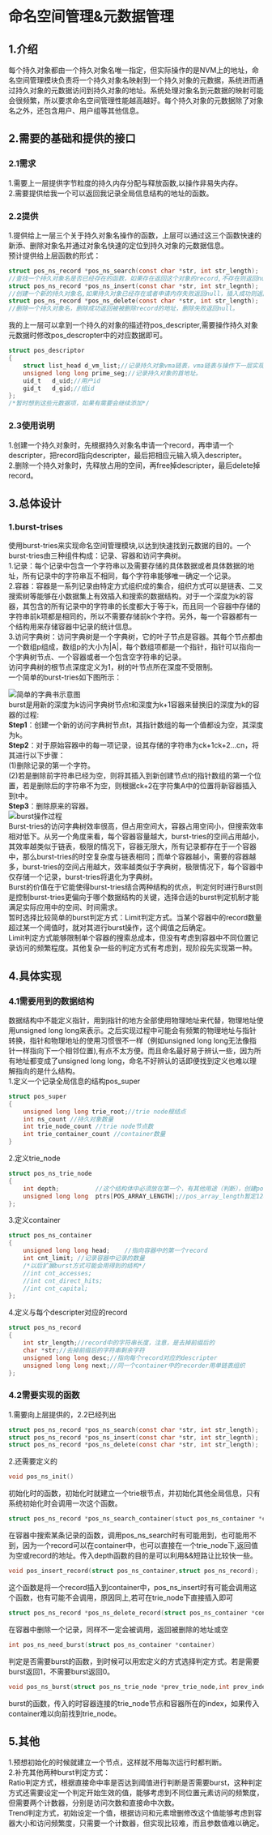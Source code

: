 # 命名空间管理&元数据管理
## 1.介绍  
每个持久对象都由一个持久对象名唯一指定，但实际操作的是NVM上的地址，命名空间管理模块负责将一个持久对象名映射到一个持久对象的元数据，系统进而通过持久对象的元数据访问到持久对象的地址。系统处理对象名到元数据的映射可能会很频繁，所以要求命名空间管理性能越高越好。每个持久对象的元数据除了对象名之外，还包含用户、用户组等其他信息。
## 2.需要的基础和提供的接口
### 2.1需求
1.需要上一层提供字节粒度的持久内存分配与释放函数,以操作非易失内存。  
2.需要提供给我一个可以返回我记录全局信息结构的地址的函数。  
### 2.2提供
1.提供给上一层三个关于持久对象名操作的函数，上层可以通过这三个函数快速的新添、删除对象名并通过对象名快速的定位到持久对象的元数据信息。  
预计提供给上层函数的形式：
```C
struct pos_ns_record *pos_ns_search(const char *str, int str_length);
//查找一个持久对象名是否已经存在的函数，如果存在返回这个对象的record,不存在则返回null。
struct pos_ns_record *pos_ns_insert(const char *str, int str_legnth);
//创建一个新的持久对象名,如果持久对象已经存在或者申请内存失败返回null，插入成功则返回新纪录record的地址。
struct pos_ns_record *pos_ns_delete(const char *str, int str_length);
//删除一个持久对象名，删除成功返回被被删除record的地址，删除失败返回null。
```
我的上一层可以拿到一个持久的对象的描述符pos_descripter,需要操作持久对象元数据时修改pos_descropter中的对应数据即可。
```c
struct pos_descriptor
{
	struct list_head d_vm_list;//记录持久对象vma链表，vma链表与操作下一层实现，可以借助linux内核里的list嵌入式结构实现。
	unsigned long long prime_seg;//记录持久对象的首地址。
	uid_t	d_uid;//用户id
	gid_t	d_gid;//组id
};
/*暂时想到这些元数据项，如果有需要会继续添加*/
```
### 2.3使用说明
1.创建一个持久对象时，先根据持久对象名申请一个record，再申请一个descripter，把record指向descripter，最后把相应元输入填入descripter。  
2.删除一个持久对象时，先释放占用的空间，再free掉descripter，最后delete掉record。
## 3.总体设计
### 1.burst-trises  
使用burst-tries来实现命名空间管理模块,以达到快速找到元数据的目的。一个burst-tries由三种组件构成：记录、容器和访问字典树。  
1.记录：每个记录中包含一个字符串以及需要存储的具体数据或者具体数据的地址，所有记录中的字符串互不相同，每个字符串能够唯一确定一个记录。  
2.容器：容器是一系列记录由特定方式组织成的集合，组织方式可以是链表、二叉搜索树等能够在小数据集上有效插入和搜索的数据结构。对于一个深度为k的容器，其包含的所有记录中的字符串的长度都大于等于k，而且同一个容器中存储的字符串前k项都是相同的，所以不需要存储前k个字符。另外，每一个容器都有一个结构用来存储容器中记录的统计信息。  
3.访问字典树：访问字典树是一个字典树，它的叶子节点是容器。其每个节点都由一个数组p组成，数组p的大小为|A|，每个数组项都是一个指针，指针可以指向一个字典树节点、一个容器或者一个包含空字符串的记录。  
访问字典树的根节点深度定义为1，树的叶节点所在深度不受限制。  
一个简单的burst-tries如下图所示：

![简单的字典书示意图](./bt.png)  
burst是用新的深度为k访问字典树节点t和深度为k+1容器来替换旧的深度为k的容器的过程:  
**Step1**：创建一个新的访问字典树节点t，其指针数组的每一个值都设为空，其深度为k。  
**Step2**：对于原始容器中的每一项记录，设其存储的字符串为ck+1ck+2...cn，将其进行以下步骤：  
(1)删除记录的第一个字符。  
(2)若是删除前字符串已经为空，则将其插入到新创建节点t的指针数组的第一个位置，若是删除后的字符串不为空，则根据ck+2在字符集A中的位置将新容器插入到t中。  
**Step3**：删除原来的容器。  
![burst操作过程](./bt2.png)  
Burst-tries的访问字典树效率很高，但占用空间大，容器占用空间小，但搜索效率相对低下。从另一个角度来看，每个容器容量越大，burst-tries的空间占用越小，其效率越类似于链表，极限的情况下，容器无限大，所有记录都存在于一个容器中，那么burst-tries的时空复杂度与链表相同；而单个容器越小，需要的容器越多，burst-tries的空间占用越大，效率越类似于字典树，极限情况下，每个容器中仅存储一个记录，burst-tries将退化为字典树。  
Burst的价值在于它能使得burst-tries结合两种结构的优点，判定何时进行Burst则是控制burst-tries更偏向于哪个数据结构的关键，选择合适的burst判定机制才能满足实际应用中的空间、时间需求。  
暂时选择比较简单的burst判定方式：Limit判定方式。当某个容器中的record数量超过某一个阈值时，就对其进行burst操作，这个阈值之后确定。  
Limit判定方式能够限制单个容器的搜索总成本，但没有考虑到容器中不同位置记录访问的频繁程度。其他复杂一些的判定方式有考虑到，现阶段先实现第一种。
## 4.具体实现
### 4.1需要用到的数据结构
数据结构中不能定义指针，用到指针的地方全部使用物理地址来代替，物理地址使用unsigned long long来表示。之后实现过程中可能会有频繁的物理地址与指针转换，指针和物理地址的使用习惯很不一样（例如unsigned long long无法像指针一样指向下一个相邻位置),有点不太方便。而且命名最好易于辨认一些，因为所有地址都变成了unsigned long long，命名不好辨认的话即便找到定义也难以理解指向的是什么结构。   
1.定义一个记录全局信息的结构pos_super
```c
struct pos_super
{
	unsigned long long trie_root;//trie node根结点
	int ns_count //持久对象数量
	int trie_node_count //trie node节点数
	int trie_container_count //container数量
}
```
2.定义trie_node
```c
struct pos_ns_trie_node
{
	int depth;			//这个结构体中必须放在第一个，有其他用途（判断），创建po时检查长度是否超过128 
	unsigned long long  ptrs[POS_ARRAY_LENGTH];//pos_array_length暂定128字符，'/'应该是不支持的,预想不用改变其他字符在数组中的位置，若有需要可以直接在'/'字符位置作其他用途，创建po时检查是否含有'/'
};
```
3.定义container
```c
struct pos_ns_container
{
	unsigned long long head;	//指向容器中的第一个record 
	int cnt_limit; //记录容器中记录的数量
	/*以后扩展burst方式可能会用得到的结构*/
	//int cnt_accesses;
	//int cnt_direct_hits;
	//int cnt_capital;
};
```
4.定义与每个descripter对应的record
```c
struct pos_ns_record
{
	int str_length;//record中的字符串长度，注意，是去掉前缀后的
	char *str;//去掉前缀后的字符串剩余字符
	unsigned long long desc;//指向每个record对应的descripter
	unsigned long long next;//同一个container中的recorder用单链表组织
};
```
### 4.2需要实现的函数
1.需要向上层提供的，2.2已经列出
```c
struct pos_ns_record *pos_ns_search(const char *str, int str_length);
struct pos_ns_record *pos_ns_insert(const char *str, int str_legnth);
struct pos_ns_record *pos_ns_delete(const char *str, int str_length);
```
2.还需要定义的
```c
void pos_ns_init()
```
初始化时的函数，初始化时就建立一个trie根节点，并初始化其他全局信息，只有系统初始化时会调用一次这个函数。
```c
struct pos_ns_record *pos_ns_search_container(stuct pos_ns_container *container,int depth,const char *str,int str_len)
```
在容器中搜索某条记录的函数，调用pos_ns_search时有可能用到，也可能用不到，因为一个record可以在container中，也可以直接在一个trie_node下,返回值为空或record的地址。传入depth函数的目的是可以利用&&短路让比较快一些。
```C
void pos_insert_record(struct pos_ns_container,struct pos_ns_record);
```
这个函数是将一个record插入到container中，pos_ns_insert时有可能会调用这个函数，也有可能不会调用，原因同上,若可在trie_node下直接插入即可
```c
struct pos_ns_record *pos_ns_delete_record(struct pos_ns_container *container,int depth,const char *str,int str_length)
```
在容器中删除一个记录，同样不一定会被调用，返回被删除的地址或空
```c
int pos_ns_need_burst(struct pos_ns_container *container)
```
判定是否需要burst的函数，到时候可以用宏定义的方式选择判定方式。若是需要burst返回1，不需要burst返回0。
```c
void pos_ns_burst(struct pos_ns_trie_node *prev_trie_node,int prev_index)
```
burst的函数，传入的时容器连接的trie_node节点和容器所在的index，如果传入container难以向前找到trie_node。
## 5.其他
1.预想初始化的时候就建立一个节点，这样就不用每次运行时都判断。  
2.补充其他两种burst判定方式：  
Ratio判定方式，根据直接命中率是否达到阈值进行判断是否需要burst，这种判定方式还需要设定一个判定开始生效的值，能够考虑到不同位置元素访问的频繁度，但需要两个计数器，分别是访问次数和直接命中次数。  
Trend判定方式，初始设定一个值，根据访问和元素增删修改这个值能够考虑到容器大小和访问频繁度，只需要一个计数器，但实现比较难，而且参数值难以确定。
